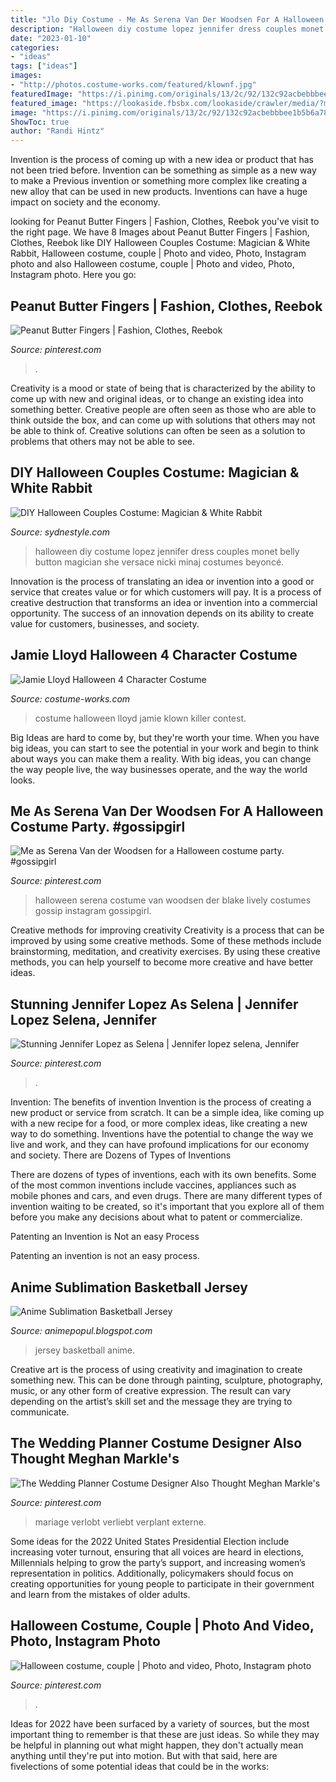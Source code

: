 ```yaml
---
title: "Jlo Diy Costume - Me As Serena Van Der Woodsen For A Halloween Costume Party. #gossipgirl"
description: "Halloween diy costume lopez jennifer dress couples monet belly button magician she versace nicki minaj costumes beyoncé"
date: "2023-01-10"
categories:
- "ideas"
tags: ["ideas"]
images:
- "http://photos.costume-works.com/featured/klownf.jpg"
featuredImage: "https://i.pinimg.com/originals/13/2c/92/132c92acbebbbee1b5b6a78d67dfc413.jpg"
featured_image: "https://lookaside.fbsbx.com/lookaside/crawler/media/?media_id=455890124583998"
image: "https://i.pinimg.com/originals/13/2c/92/132c92acbebbbee1b5b6a78d67dfc413.jpg"
ShowToc: true
author: "Randi Hintz"
---
```



Invention is the process of coming up with a new idea or product that has not been tried before. Invention can be something as simple as a new way to make a Previous invention or something more complex like creating a new alloy that can be used in new products. Inventions can have a huge impact on society and the economy.

	

		
looking for Peanut Butter Fingers | Fashion, Clothes, Reebok you've visit to the right page. We have 8 Images about Peanut Butter Fingers | Fashion, Clothes, Reebok like DIY Halloween Couples Costume: Magician &amp; White Rabbit, Halloween costume, couple | Photo and video, Photo, Instagram photo and also Halloween costume, couple | Photo and video, Photo, Instagram photo. Here you go:
		
    
## Peanut Butter Fingers | Fashion, Clothes, Reebok

<img loading=lazy src="https://i.pinimg.com/originals/5c/34/c3/5c34c3b74896ce2d2986fe7b641abeab.jpg" onerror="this.onerror=null;this.src='https://tse3.mm.bing.net/th?id=OIP.jNZSdtc6E7_LrP8paTt_eQHaEL&amp;pid=15.1';" alt="Peanut Butter Fingers | Fashion, Clothes, Reebok">

_Source: pinterest.com_

>. 

	

Creativity is a mood or state of being that is characterized by the ability to come up with new and original ideas, or to change an existing idea into something better. Creative people are often seen as those who are able to think outside the box, and can come up with solutions that others may not be able to think of. Creative solutions can often be seen as a solution to problems that others may not be able to see.

    
## DIY Halloween Couples Costume: Magician &amp; White Rabbit

<img loading=lazy src="https://www.sydnestyle.com/wp-content/uploads/2014/11/Sydne-Style-how-to-diy-jennifer-lopez-versace-dress-grammys-belly-button-halloween-costume-ideas-dress.jpg" onerror="this.onerror=null;this.src='https://tse2.mm.bing.net/th?id=OIP.g4zF5je3crg1VmBcW0woGAHaKE&amp;pid=15.1';" alt="DIY Halloween Couples Costume: Magician &amp; White Rabbit">

_Source: sydnestyle.com_

>halloween diy costume lopez jennifer dress couples monet belly button magician she versace nicki minaj costumes beyoncé. 

	

Innovation is the process of translating an idea or invention into a good or service that creates value or for which customers will pay. It is a process of creative destruction that transforms an idea or invention into a commercial opportunity. The success of an innovation depends on its ability to create value for customers, businesses, and society.

    
## Jamie Lloyd Halloween 4 Character Costume

<img loading=lazy src="http://photos.costume-works.com/featured/klownf.jpg" onerror="this.onerror=null;this.src='https://tse3.mm.bing.net/th?id=OIP.L_8wzvJOGwLhdJlODP9FXwHaJE&amp;pid=15.1';" alt="Jamie Lloyd Halloween 4 Character Costume">

_Source: costume-works.com_

>costume halloween lloyd jamie klown killer contest. 

	

Big Ideas are hard to come by, but they're worth your time. When you have big ideas, you can start to see the potential in your work and begin to think about ways you can make them a reality. With big ideas, you can change the way people live, the way businesses operate, and the way the world looks.

    
## Me As Serena Van Der Woodsen For A Halloween Costume Party. #gossipgirl

<img loading=lazy src="https://s-media-cache-ak0.pinimg.com/736x/63/bf/11/63bf11c89e81e36e2c07647fed16f3d3.jpg" onerror="this.onerror=null;this.src='https://tse2.mm.bing.net/th?id=OIP.6jCck37RWhT6iiy7G-CIUgHaHa&amp;pid=15.1';" alt="Me as Serena Van der Woodsen for a Halloween costume party. #gossipgirl">

_Source: pinterest.com_

>halloween serena costume van woodsen der blake lively costumes gossip instagram gossipgirl. 

	

Creative methods for improving creativity
Creativity is a process that can be improved by using some creative methods. Some of these methods include brainstorming, meditation, and creativity exercises. By using these creative methods, you can help yourself to become more creative and have better ideas.

    
## Stunning Jennifer Lopez As Selena | Jennifer Lopez Selena, Jennifer

<img loading=lazy src="https://i.pinimg.com/originals/52/92/72/5292722b2f4ed9d7ceb778cf67e9673c.jpg" onerror="this.onerror=null;this.src='https://tse4.mm.bing.net/th?id=OIP.LlywmgPXN3f6ZmVdwK2txQHaLH&amp;pid=15.1';" alt="Stunning Jennifer Lopez as Selena | Jennifer lopez selena, Jennifer">

_Source: pinterest.com_

>. 

	

Invention: The benefits of invention
Invention is the process of creating a new product or service from scratch. It can be a simple idea, like coming up with a new recipe for a food, or more complex ideas, like creating a new way to do something. Inventions have the potential to change the way we live and work, and they can have profound implications for our economy and society.
There are Dozens of Types of Inventions

There are dozens of types of inventions, each with its own benefits. Some of the most common inventions include vaccines, appliances such as mobile phones and cars, and even drugs. There are many different types of invention waiting to be created, so it's important that you explore all of them before you make any decisions about what to patent or commercialize.

Patenting an Invention is Not an easy Process

Patenting an invention is not an easy process.

    
## Anime Sublimation Basketball Jersey

<img loading=lazy src="https://lookaside.fbsbx.com/lookaside/crawler/media/?media_id=455890124583998" onerror="this.onerror=null;this.src='https://tse3.mm.bing.net/th?id=OIP.IptL40XK20_90b069xRuewHaJ4&amp;pid=15.1';" alt="Anime Sublimation Basketball Jersey">

_Source: animepopul.blogspot.com_

>jersey basketball anime. 

	

Creative art is the process of using creativity and imagination to create something new. This can be done through painting, sculpture, photography, music, or any other form of creative expression. The result can vary depending on the artist’s skill set and the message they are trying to communicate.

    
## The Wedding Planner Costume Designer Also Thought Meghan Markle&#039;s

<img loading=lazy src="https://i.pinimg.com/originals/78/10/61/7810610fe0b11c0a35360fc59247c0a8.jpg" onerror="this.onerror=null;this.src='https://tse2.mm.bing.net/th?id=OIP.1zZsxocVXVI4CJzvJCC_WwHaEt&amp;pid=15.1';" alt="The Wedding Planner Costume Designer Also Thought Meghan Markle&#039;s">

_Source: pinterest.com_

>mariage verlobt verliebt verplant externe. 

	

Some ideas for the 2022 United States Presidential Election include increasing voter turnout, ensuring that all voices are heard in elections, Millennials helping to grow the party’s support, and increasing women’s representation in politics. Additionally, policymakers should focus on creating opportunities for young people to participate in their government and learn from the mistakes of older adults.

    
## Halloween Costume, Couple | Photo And Video, Photo, Instagram Photo

<img loading=lazy src="https://i.pinimg.com/originals/13/2c/92/132c92acbebbbee1b5b6a78d67dfc413.jpg" onerror="this.onerror=null;this.src='https://tse4.mm.bing.net/th?id=OIP.NN-huMOHlEhvI_hLyF-dBQHaJ4&amp;pid=15.1';" alt="Halloween costume, couple | Photo and video, Photo, Instagram photo">

_Source: pinterest.com_

>. 

	

Ideas for 2022 have been surfaced by a variety of sources, but the most important thing to remember is that these are just ideas. So while they may be helpful in planning out what might happen, they don't actually mean anything until they're put into motion. But with that said, here are fivelections of some potential ideas that could be in the works: 

